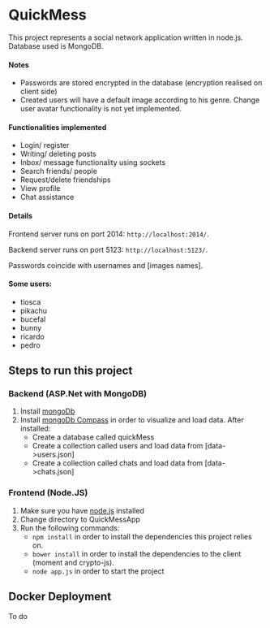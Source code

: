 # QuickMess

This project represents a social network application written in node.js.
Database used is MongoDB. 

#### Notes
* Passwords are stored encrypted in the database (encryption realised on client side)
* Created users will have a default image according to his genre. Change user avatar functionality is not yet implemented.

#### Functionalities implemented
* Login/ register
* Writing/ deleting posts
* Inbox/ message functionality using sockets
* Search friends/ people
* Request/delete friendships
* View profile
* Chat assistance

#### Details
Frontend server runs on port 2014: ```http://localhost:2014/```.

Backend server runs on port 5123: ```http://localhost:5123/```.


Passwords coincide with usernames and [images names].

#### Some users:
- tiosca
- pikachu
- bucefal
- bunny
- ricardo
- pedro

## Steps to run this project
### Backend (ASP.Net with MongoDB)

1. Install [mongoDb](https://docs.mongodb.com/manual/administration/install-community/)
2. Install [mongoDb Compass](https://www.mongodb.com/products/compass) in order to visualize and load data. After installed:
    * Create a database called quickMess
    * Create a collection called users and load data from [data->users.json]
    * Create a collection called chats and load data from [data->chats.json]

### Frontend (Node.JS)
1. Make sure you have [node.js](https://nodejs.org/en/) installed
2. Change directory to QuickMessApp
3. Run the following commands:
    * ```npm install``` in order to install the dependencies this project relies on.
    * ```bower install``` in order to install the dependencies to the client  (moment and crypto-js).
    * ```node app.js``` in order to start the project

## Docker Deployment 

To do